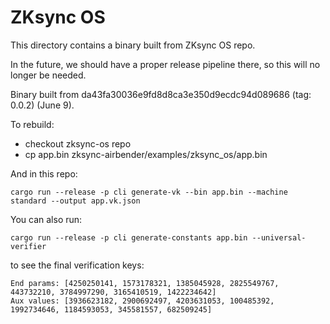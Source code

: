 # ZKsync OS

This directory contains a binary built from ZKsync OS repo.

In the future, we should have a proper release pipeline there, so this will no longer be needed.


Binary built from da43fa30036e9fd8d8ca3e350d9ecdc94d089686 (tag: 0.0.2) (June 9).


To rebuild:
* checkout zksync-os repo
* cp app.bin zksync-airbender/examples/zksync_os/app.bin

And in this repo:

```
cargo run --release -p cli generate-vk --bin app.bin --machine standard --output app.vk.json
```

You can also run:
```
cargo run --release -p cli generate-constants app.bin --universal-verifier
```

to see the final verification keys:

```
End params: [4250250141, 1573178321, 1385045928, 2825549767, 443732210, 3784997290, 3165410519, 1422234642]
Aux values: [3936623182, 2900692497, 4203631053, 100485392, 1992734646, 1184593053, 345581557, 682509245]
```
